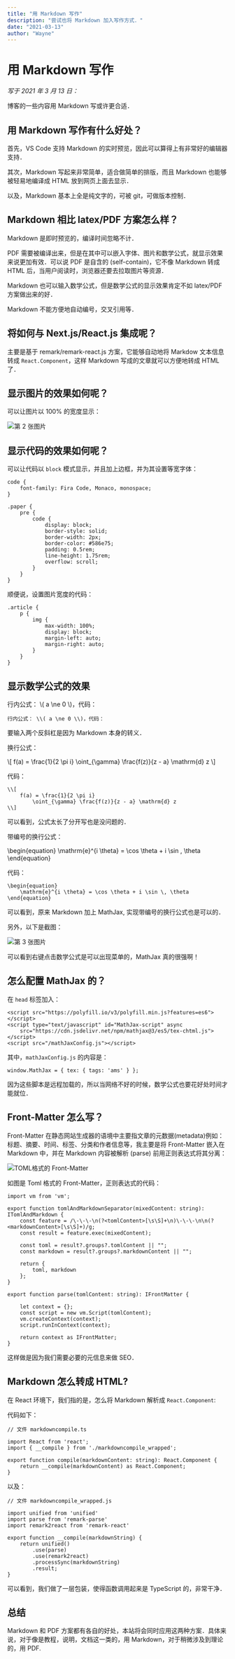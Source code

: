 ```yaml
---
title: "用 Markdown 写作"
description: "尝试也将 Markdown 加入写作方式．"
date: "2021-03-13"
author: "Wayne"
---
```


# 用 Markdown 写作

*写于 2021 年 3 月 13 日：*

博客的一些内容用 Markdown 写或许更合适．

## 用 Markdown 写作有什么好处？

首先，VS Code 支持 Markdown 的实时预览，因此可以算得上有非常好的编辑器支持．

其次，Markdown 写起来非常简单，适合做简单的排版，而且 Markdown 也能够被轻易地编译成 HTML 放到网页上面去显示．

以及，Markdown 基本上全是纯文字的，可被 git，可做版本控制．

## Markdown 相比 latex/PDF 方案怎么样？

Markdown 是即时预览的，编译时间忽略不计．

PDF 需要被编译出来，但是在其中可以嵌入字体、图片和数学公式，就显示效果来说更加有效．可以说 PDF 是自含的 (self-contain)，它不像 Markdown 转成 HTML 后，当用户阅读时，浏览器还要去拉取图片等资源．

Markdown 也可以输入数学公式，但是数学公式的显示效果肯定不如 latex/PDF 方案做出来的好．

Markdown 不能方便地自动编号，交叉引用等．

## 将如何与 Next.js/React.js 集成呢？

主要是基于 remark/remark-react.js 方案，它能够自动地将 Markdow 文本信息转成 `React.Component`，这样 Markdown 写成的文章就可以方便地转成 HTML 了．

## 显示图片的效果如何呢？

可以让图片以 100% 的宽度显示：

![第 2 张图片](figures/2.png)

## 显示代码的效果如何呢？

可以让代码以 `block` 模式显示，并且加上边框，并为其设置等宽字体：

```
code {
    font-family: Fira Code, Monaco, monospace;
}

.paper {
    pre {
        code {
            display: block;
            border-style: solid;
            border-width: 2px;
            border-color: #586e75;
            padding: 0.5rem;
            line-height: 1.75rem;
            overflow: scroll;
        }
    }
}
```

顺便说，设置图片宽度的代码：

```
.article {
    p {
        img {
            max-width: 100%;
            display: block;
            margin-left: auto;
            margin-right: auto;
        }
    }
}
```

## 显示数学公式的效果

行内公式： \\( a \ne 0 \\)，代码：

```
行内公式： \\( a \ne 0 \\)，代码：
```

要输入两个反斜杠是因为 Markdown 本身的转义．

换行公式：

\\[
f(a) = \frac{1}{2 \pi i}
    \oint_{\gamma}
    \frac{f(z)}{z - a} \mathrm{d} z 
\\]

代码：

```
\\[
    f(a) = \frac{1}{2 \pi i}
        \oint_{\gamma} \frac{f(z)}{z - a} \mathrm{d} z 
\\]
```

可以看到，公式太长了分开写也是没问题的．

带编号的换行公式：

\begin{equation}
    \mathrm{e}^{i \theta} = \cos \theta + i \sin \, \theta
\end{equation}

代码：

```
\begin{equation}
    \mathrm{e}^{i \theta} = \cos \theta + i \sin \, \theta
\end{equation}
```

可以看到，原来 Markdown 加上 MathJax, 实现带编号的换行公式也是可以的．

另外，以下是截图：

![第 3 张图片](figures/3.png)

可以看到右键点击数学公式是可以出现菜单的，MathJax 真的很强啊！

## 怎么配置 MathJax 的？

在 `head` 标签加入：

```
<script src="https://polyfill.io/v3/polyfill.min.js?features=es6"></script>
<script type="text/javascript" id="MathJax-script" async
    src="https://cdn.jsdelivr.net/npm/mathjax@3/es5/tex-chtml.js">
</script>
<script src="/mathJaxConfig.js"></script>
```

其中，`mathJaxConfig.js` 的内容是：

```
window.MathJax = { tex: { tags: 'ams' } };
```

因为这些脚本是远程加载的，所以当网络不好的时候，数学公式也要花好处时间才能就位．

## Front-Matter 怎么写？

Front-Matter 在静态网站生成器的语境中主要指文章的元数据(metadata)例如：标题、摘要、时间、标签、分类和作者信息等，我主要是将 Front-Matter 嵌入在 Markdown 中，并在 Markdown 内容被解析 (parse) 前用正则表达式将其分离：

![TOML格式的 Front-Matter](figures/4.png)

如图是 Toml 格式的 Front-Matter，正则表达式的代码：

```
import vm from 'vm';

export function tomlAndMarkdownSeparator(mixedContent: string): ITomlAndMarkdown {
    const feature = /\-\-\-\n(?<tomlContent>[\s\S]+\n)\-\-\-\n\n(?<markdownContent>[\s\S]+)/g;
    const result = feature.exec(mixedContent);

    const toml = result?.groups?.tomlContent || "";
    const markdown = result?.groups?.markdownContent || "";

    return {
        toml, markdown
    };
}

export function parse(tomlContent: string): IFrontMatter {

    let context = {};
    const script = new vm.Script(tomlContent);
    vm.createContext(context);
    script.runInContext(context);

    return context as IFrontMatter;
}
```

这样做是因为我们需要必要的元信息来做 SEO．

## Markdown 怎么转成 HTML?

在 React 环境下，我们指的是，怎么将 Markdown 解析成 `React.Component`:

代码如下：

```
// 文件 markdowncompile.ts

import React from 'react';
import { __compile } from './markdowncompile_wrapped';

export function compile(markdownContent: string): React.Component {
    return __compile(markdownContent) as React.Component;
}
```

以及：

```
// 文件 markdowncompile_wrapped.js

import unified from 'unified'
import parse from 'remark-parse'
import remark2react from 'remark-react'

export function __compile(markdownString) {
    return unified()
        .use(parse)
        .use(remark2react)
        .processSync(markdownString)
        .result;
}
```

可以看到，我们做了一层包装，使得函数调用起来是 TypeScript 的，非常干净．

## 总结

Markdown 和 PDF 方案都有各自的好处，本站将会同时应用这两种方案．具体来说，对于像是教程，说明，文档这一类的，用 Markdown，对于稍微涉及到理论的，用 PDF.

